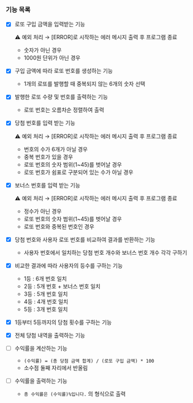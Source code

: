 ### **기능 목록**

- [x]  로또 구입 금액을 입력받는 기능
    
    <aside>
    ⚠️ 예외 처리 → [ERROR]로 시작하는 에러 메시지 출력 후 프로그램 종료
    
    - 숫자가 아닌 경우
    - 1000원 단위가 아닌 경우
    </aside>
    
- [x]  구입 금액에 따라 로또 번호를 생성하는 기능
    - 1개의 로또를 발행할 때 중복되지 않는 6개의 숫자 선택
- [x]  발행한 로또 수량 및 번호를 출력하는 기능
    - 로또 번호는 오름차순 정렬하여 출력
- [x]  당첨 번호를 입력 받는 기능
    
    <aside>
    ⚠️ 예외 처리 → [ERROR]로 시작하는 에러 메시지 출력 후 프로그램 종료
    
    - 번호의 수가 6개가 아닐 경우
    - 중복 번호가 있을 경우
    - 로또 번호의 숫자 범위(1~45)를 벗어날 경우
    - 로또 번호가 쉼표로 구분되어 있는 수가 아닐 경우
    </aside>
    
- [x]  보너스 번호를 입력 받는 기능
    
    <aside>
    ⚠️ 예외 처리 → [ERROR]로 시작하는 에러 메시지 출력 후 프로그램 종료
    
    - 정수가 아닌 경우
    - 로또 번호의 숫자 범위(1~45)를 벗어날 경우
    - 로또 번호와 중복된 번호인 경우
    </aside>
    
- [x]  당첨 번호와 사용자 로또 번호를 비교하여 결과를 반환하는 기능
    - 사용자 번호에서 일치하는 당첨 번호 개수와 보너스 번호 개수 각각 구하기
- [x]  비교한 결과에 따라 사용자의 등수를 구하는 기능
    - 1등 : 6개 번호 일치
    - 2등 : 5개 번호 + 보너스 번호 일치
    - 3등 : 5개 번호 일치
    - 4등 : 4개 번호 일치
    - 5등 : 3개 번호 일치
- [x]  1등부터 5등까지의 당첨 횟수를 구하는 기능
- [x]  전체 당첨 내역을 출력하는 기능
- [ ]  수익률을 계산하는 기능
    - `(수익률) = (총 당첨 금액 합계) / (로또 구입 금액) * 100`
    - 소수점 둘째 자리에서 반올림
- [ ]  수익률을 출력하는 기능
    - `총 수익률은 (수익률)%입니다.` 의 형식으로 출력
